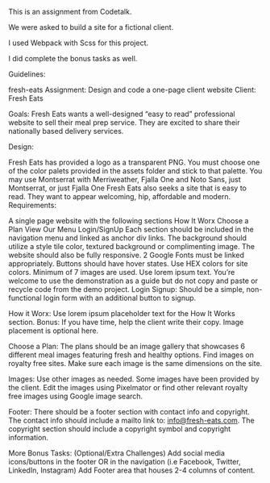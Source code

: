 This is an assignment from Codetalk.

We were asked to build a site for a fictional client.

I used Webpack with Scss for this project.

I did complete the bonus tasks as well.

Guidelines:

fresh-eats
Assignment: Design and code a one-page client website Client: Fresh Eats

Goals: Fresh Eats wants a well-designed “easy to read” professional website to sell their meal prep service. They are excited to share their nationally based delivery services.

Design:

Fresh Eats has provided a logo as a transparent PNG.
You must choose one of the color palets provided in the assets folder and stick to that palette.
You may use Montserrat with Merriweather, Fjalla One and Noto Sans, just Montserrat, or just Fjalla One
Fresh Eats also seeks a site that is easy to read.
They want to appear welcoming, hip, affordable and modern.
Requirements:

A single page website with the following sections
How It Worx
Choose a Plan
View Our Menu
Login/SignUp
Each section should be included in the navigation menu and linked as anchor div links.
The background should utilize a style tile color, textured background or complimenting image.
The website should also be fully responsive.
2 Google Fonts must be linked appropriately.
Buttons should have hover states.
Use HEX colors for site colors.
Minimum of 7 images are used.
Use lorem ipsum text.
You’re welcome to use the demonstration as a guide but do not copy and paste or recycle code from the demo project.
Login Signup:
Should be a simple, non-functional login form with an additional button to signup.

How it Worx:
Use lorem ipsum placeholder text for the How It Works section. 
Bonus: If you have time, help the client write their copy. 
Image placement is optional here.

Choose a Plan:
The plans should be an image gallery that showcases 6 different meal images featuring fresh and healthy options. Find images on royalty free sites. Make sure each image is the same dimensions on the site.

Images:
Use other images as needed. Some images have been provided by the client. Edit the images using Pixelmator or find other relevant royalty free images using Google image search.

Footer:
There should be a footer section with contact info and copyright. 
The contact info should include a mailto link to: info@fresh-eats.com.
The copyright section should include a copyright symbol and copyright information.

More Bonus Tasks:
(Optional/Extra Challenges)
Add social media icons/buttons in the footer OR in the navigation (i.e Facebook, Twitter, LinkedIn, Instagram) Add Footer area that houses 2-4 columns of content.